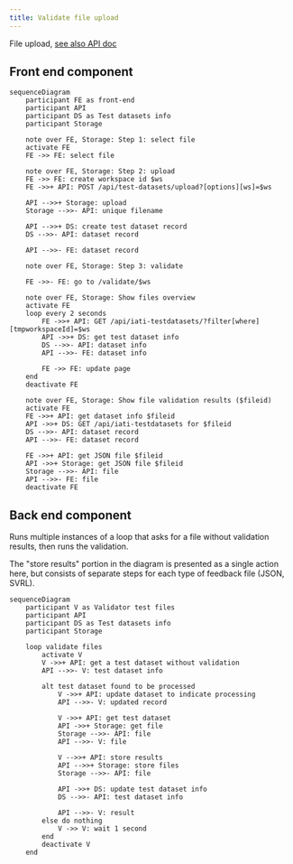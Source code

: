 ```yaml
---
title: Validate file upload
---
```


File upload, [see also API doc](https://api-doc.dataworkbench.io/?version=latest#217f2006-7df9-4e5a-8ffe-b4851a737f93)

## Front end component

```mermaid
sequenceDiagram
	participant FE as front-end
	participant API
	participant DS as Test datasets info
	participant Storage
	
	note over FE, Storage: Step 1: select file
	activate FE
	FE ->> FE: select file
	
	note over FE, Storage: Step 2: upload
	FE ->> FE: create workspace id $ws
	FE ->>+ API: POST /api/test-datasets/upload?[options][ws]=$ws
	
	API -->>+ Storage: upload
	Storage -->>- API: unique filename

	API -->>+ DS: create test dataset record
	DS -->>- API: dataset record
	
    API -->>- FE: dataset record
	
	note over FE, Storage: Step 3: validate
	
	FE ->>- FE: go to /validate/$ws
	
	note over FE, Storage: Show files overview
	activate FE
	loop every 2 seconds
		FE ->>+ API: GET /api/iati-testdatasets/?filter[where][tmpworkspaceId]=$ws
		API ->>+ DS: get test dataset info
		DS -->>- API: dataset info
		API -->>- FE: dataset info
		
		FE ->> FE: update page
	end	
	deactivate FE
	
	note over FE, Storage: Show file validation results ($fileid)
	activate FE
	FE ->>+ API: get dataset info $fileid
	API ->>+ DS: GET /api/iati-testdatasets for $fileid
	DS -->>- API: dataset record
	API -->>- FE: dataset record
	
	FE ->>+ API: get JSON file $fileid
	API ->>+ Storage: get JSON file $fileid
	Storage -->>- API: file
	API -->>- FE: file
	deactivate FE
```

## Back end component

Runs multiple instances of a loop that asks for a file without validation results, then runs the validation.

The "store results" portion in the diagram is presented as a single action here, but consists of separate steps for each type of feedback file (JSON, SVRL).

```mermaid
sequenceDiagram
	participant V as Validator test files
	participant API
	participant DS as Test datasets info
	participant Storage
		
	loop validate files
		activate V
		V ->>+ API: get a test dataset without validation
		API -->>- V: test dataset info

		alt test dataset found to be processed
			V ->>+ API: update dataset to indicate processing
			API -->>- V: updated record
		
			V ->>+ API: get test dataset
			API ->>+ Storage: get file
			Storage -->>- API: file
			API -->>- V: file
			
			V -->>+ API: store results
			API -->>+ Storage: store files
			Storage -->>- API: file
			
			API ->>+ DS: update test dataset info
			DS -->>- API: test dataset info
			
			API -->>- V: result
		else do nothing
			V ->> V: wait 1 second
		end
		deactivate V
	end
```

